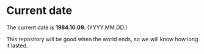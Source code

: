 # Current date

The current date is **1984.10.09.** (YYYY.MM.DD.)

This repository will be good when the world ends, so we will know how long it lasted.